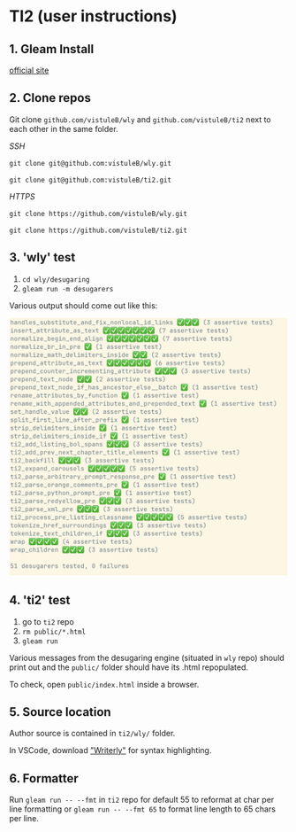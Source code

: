 # TI2 (user instructions)

## 1. Gleam Install

[official site](https://gleam.run/getting-started/installing)

## 2. Clone repos

Git clone `github.com/vistuleB/wly` and `github.com/vistuleB/ti2` next to each other in the same folder.

*SSH*

```
git clone git@github.com:vistuleB/wly.git
```
```
git clone git@github.com:vistuleB/ti2.git
```

*HTTPS*

```
git clone https://github.com/vistuleB/wly.git
```
```
git clone https://github.com/vistuleB/ti2.git
```

## 3. 'wly' test

1. `cd wly/desugaring`
3. `gleam run -m desugarers`

Various output should come out like this:

![wly/desugaring gleam run -m desugarers terminal output](writerly-desugaring-m-terminal-output.png)

## 4. 'ti2' test

1. go to `ti2` repo
2. `rm public/*.html`
3. `gleam run`

Various messages from the desugaring engine (situated in `wly` repo) should print out and the `public/` folder should have its .html repopulated.

To check, open `public/index.html` inside a browser.

## 5. Source location

Author source is contained in `ti2/wly/` folder.

In VSCode, download ["Writerly"](https://marketplace.visualstudio.com/items?itemName=TabbyNotes.writerly-vscode-extension) for syntax highlighting.

## 6. Formatter

Run `gleam run -- --fmt` in `ti2` repo for default 55 to reformat at char per line formatting or `gleam run -- --fmt 65` to format line length to 65 chars per line.

